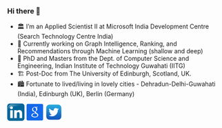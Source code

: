 ### Hi there 👋
- 🏛️ I’m an Applied Scientist II at Microsoft India Development Centre (Search Technology Centre India)
- 🔭 Currently working on Graph Intelligence, Ranking, and Recommendations through Machine Learning (shallow and deep)
- 🏫 PhD and Masters from the Dept. of Computer Science and Engineering, Indian Institute of Technology Guwahati (IITG)
- 🏗️ Post-Doc from The University of Edinburgh, Scotland, UK.
- 🏙️ Fortunate to lived/living in lovely cities - Dehradun-Delhi-Guwahati (India), Edinburgh (UK), Berlin (Germany)

[<img alt="LinkedIn" width="40px" src="https://github.com/tushar-semwal/tushar-semwal/blob/main/1200px-Linkedin.svg.png" />](https://www.linkedin.com/in/tusharsemwal/)
[<img alt="LinkedIn" width="40px" src="https://github.com/tushar-semwal/tushar-semwal/blob/main/1369267.png" />](https://scholar.google.co.in/citations?user=S8QouS0AAAAJ&hl=en)
[<img alt="LinkedIn" width="40px" src="https://github.com/tushar-semwal/tushar-semwal/blob/main/twitter.png" />](https://twitter.com/tushar__semwal)
<!--

**tushar-semwal/tushar-semwal** is a ✨ _special_ ✨ repository because its `README.md` (this file) appears on your GitHub profile.

Here are some ideas to get you started:

- 🔭 I’m currently working on ...
- 🌱 I’m currently learning ...
- 👯 I’m looking to collaborate on ...
- 🤔 I’m looking for help with ...
- 💬 Ask me about ...
- 📫 How to reach me: ...
- 😄 Pronouns: ...
- ⚡ Fun fact: ...
-->
